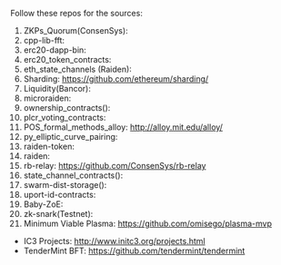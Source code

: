 Follow these repos for the sources: 

1. ZKPs_Quorum(ConsenSys): 
2. cpp-lib-fft: 
3. erc20-dapp-bin: 
4. erc20_token_contracts: 
5. eth_state_channels (Raiden): 
6. Sharding: https://github.com/ethereum/sharding/
7. Liquidity(Bancor): 
8. microraiden: 
9. ownership_contracts(): 
10. plcr_voting_contracts: 
11. POS_formal_methods_alloy: http://alloy.mit.edu/alloy/
12. py_elliptic_curve_pairing: 
13. raiden-token: 
14. raiden: 
15. rb-relay: https://github.com/ConsenSys/rb-relay
16. state_channel_contracts(): 
17. swarm-dist-storage(): 
18. uport-id-contracts: 
19. Baby-ZoE: 
20. zk-snark(Testnet):
21. Minimum Viable Plasma: https://github.com/omisego/plasma-mvp

- IC3 Projects: http://www.initc3.org/projects.html
- TenderMint BFT: https://github.com/tendermint/tendermint
